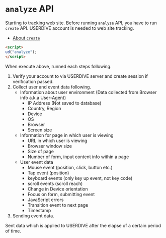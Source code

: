 # `analyze` API

Starting to tracking web site.
Before running `analyze` API, you have to run `create` API.
USERDIVE account is needed to web site tracking.

- [About `create`](./create.html)

```html
<script>
ud("analyze");
</script>
```

When execute above, runned each steps following.

1. Verify your account to via USERDIVE server and create session if verification passed.
1. Collect user and event data following.
    - Information about user environment (Data collected from Browser info a.k.a User-Agent)
        - IP Address (Not saved to database)
        - Country, Region
        - Device
        - OS
        - Browser
        - Screen size
    - Information for page in which user is viewing
        - URL in which user is viewing
        - Browser window size
        - Size of page
        - Number of form, input content info within a page
    - User event data
        - Mouse event (position, click, button etc.)
        - Tap event (position)
        - keyboard events (only key up event, not key code)
        - scroll events (scroll reach)
        - Change in Device orientation
        - Focus on form, submitting event
        - JavaScript errors
        - Transition event to next page
        - Timestamp
1. Sending event data.

Sent data which is applied to USERDIVE after the elapse of a certain period of time.
